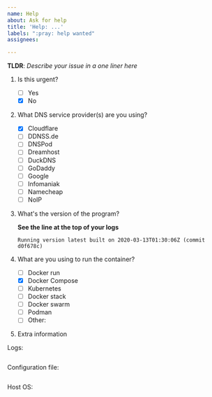 ```yaml
---
name: Help
about: Ask for help
title: 'Help: ...'
labels: ":pray: help wanted"
assignees:

---
```


**TLDR**: *Describe your issue in a one liner here*

1. Is this urgent?

    - [ ] Yes
    - [x] No

2. What DNS service provider(s) are you using?

    - [x] Cloudflare
    - [ ] DDNSS.de
    - [ ] DNSPod
    - [ ] Dreamhost
    - [ ] DuckDNS
    - [ ] GoDaddy
    - [ ] Google
    - [ ] Infomaniak
    - [ ] Namecheap
    - [ ] NoIP

3. What's the version of the program?

    **See the line at the top of your logs**

    `Running version latest built on 2020-03-13T01:30:06Z (commit d0f678c)`

4. What are you using to run the container?

    - [ ] Docker run
    - [x] Docker Compose
    - [ ] Kubernetes
    - [ ] Docker stack
    - [ ] Docker swarm
    - [ ] Podman
    - [ ] Other:

5. Extra information

Logs:

```log

```

Configuration file:

```yml

```

Host OS:
